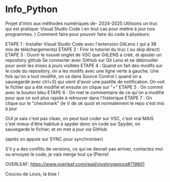 # Info_Python
Projet d'intro aux méthodes numériques de- 2024-2025
Utilisons un truc qui est pratique: Visual Studio Code ( en tout cas pour mettre à jour nos programmes. )
Comment faire pour pouvoir faire du code à plusieurs: 

ETAPE 1 : Installer Visual Studio Code avec l'extension GitLens ( qui a 38 mio de téléchargements)
ETAPE 2 : Finir le tutoriel du truc ( ou skip direct)
ETAPE 3 : Ouvrir le nouvel onglet de VSC que GitLENS a créé, et ajouter un repository github
Se connecter avec GitHub sur Git Lens et se débrouiller pour avoir les mises à jours visibles
ETAPE 4 : Quand on fait des modifs sur le code du repository, on a les modifs avec une ligne verte à gauche. Une fois qu'on a tout modifié, on va dans Source Control ( quand on a sauvegardé avec ctrl+S) qui vient d'avoir une pastille de notification.
On voit le fichier qui a été modifié et ensuite on clique sur "+"
ETAPE 5 : On commit avec le bouton bleu
ETAPE 6 : On met le commentaire de ce qu'on a modifié pour que ce soit plus rapide à retrouver dans l'historique
ETAPE 7 : On clique sur le "checkmark" (le V de ok quoi) et normalement le repo s'est mis à jour

OUI je sais c'est pas clean, on peut tout coder sur VSC, c'est vrai MAIS c'est mieux d'être habitué à spyder donc on code sur Spyder, on sauvegarde le fichier, et on met à jour via GitHub

(après on appuie sur SYNC pour synchroniser)

S'il y a des conflits de versions, ce qui ne devrait pas arriver, contactez moi ou envoyez le code, je vais merge tout ça (Pierre)

OVERLEAF: https://www.overleaf.com/read/xjxshnygpmzg#719801

Coucou de Louis, la bise ! 